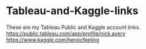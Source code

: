 # Tableau-and-Kaggle-links
These are my Tableau Public and Kaggle account links.
https://public.tableau.com/app/profile/nick.avery
https://www.kaggle.com/heroicfeeling

